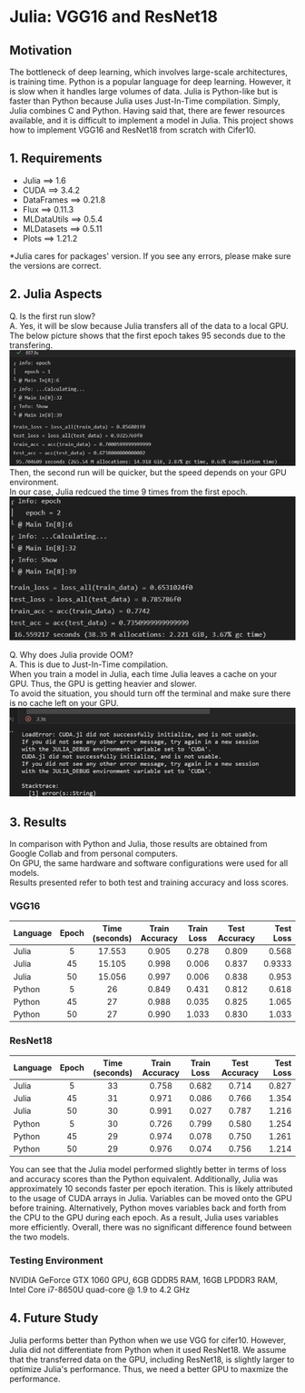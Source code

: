 # Julia: VGG16 and ResNet18

## Motivation
The bottleneck of deep learning, which involves large-scale architectures, is training time. Python is a popular language for deep learning. However, it is slow when it handles large volumes of data. Julia is Python-like but is faster than Python because Julia uses Just-In-Time compilation. Simply, Julia combines C and Python. Having said that, there are fewer resources available, and it is difficult to implement a model in Julia. This project shows how to implement VGG16 and ResNet18 from scratch with Cifer10.

## 1. Requirements
- Julia ==> 1.6
- CUDA ==> 3.4.2
- DataFrames ==> 0.21.8
- Flux ==> 0.11.3
- MLDataUtils ==> 0.5.4
- MLDatasets ==> 0.5.11
- Plots ==> 1.21.2

*Julia cares for packages' version. If you see any errors, please make sure the versions are correct.

## 2. Julia Aspects
Q. Is the first run slow?<br>
A. Yes, it will be slow because Julia transfers all of the data to a local GPU.<br>
The below picture shows that the first epoch takes 95 seconds due to the transfering.
<img src="./src/julia1.png" alt="Julia epoch1" title="Julia epoch1"><br>
Then, the second run will be quicker, but the speed depends on your GPU environment.<br>
In our case, Julia redcued the time 9 times from the first epoch.
<img src="./src/epoch2.png" alt="Julia epoch2" title="Julia epoch2"><br>

Q. Why does Julia provide OOM?<br>
A. This is due to Just-In-Time compilation.<br>
When you train a model in Julia, each time Julia leaves a cache on your GPU. Thus, the GPU is getting heavier and slower.<br>
To avoid the situation, you should turn off the terminal and make sure there is no cache left on your GPU.
<img src="./src/oom.png" alt="julia oom" title="Julia oom"><br>

## 3. Results

In comparison with Python and Julia, those results are obtained from Google Collab and from personal computers.<br>
On GPU, the same hardware and software configurations were used for all models.<br>
Results presented refer to both test and training accuracy and loss scores.<br>

### VGG16
| Language | Epoch | Time (seconds) | Train Accuracy | Train Loss | Test Accuracy | Test Loss |
|:-----|:--------:|:------:|:-----:|:--------:|:------:|------:|
|Julia    | 5     | 17.553        |  0.905          | 0.278       |  0.809         |0.568     |
|Julia    | 45    | 15.105          |  0.998         | 0.006      | 0.837        | 0.9333    |
|Julia    | 50    | 15.056         |  0.997          | 0.006      | 0.838        | 0.953      |
|Python   | 5     | 26             | 0.849         |  0.431      | 0.812        | 0.618    |
|Python   | 45    | 27             | 0.988          | 0.035      | 0.825        | 1.065    |
|Python   | 50    | 27             | 0.990         | 1.033      | 0.830          | 1.033     |

### ResNet18
| Language | Epoch | Time (seconds) | Train Accuracy | Train Loss | Test Accuracy | Test Loss |
|:-----|:--------:|:------:|:-----:|:--------:|:------:|------:|
|Julia    | 5     | 33        |  0.758          | 0.682      | 0.714         | 0.827     |
|Julia    | 45    | 31         | 0.971          | 0.086      | 0.766         | 1.354    |
|Julia    | 50    | 30        | 0.991          | 0.027      | 0.787         | 1.216     |
|Python   | 5     | 30             | 0.726          | 0.799      | 0.580         | 1.254   |
|Python   | 45    | 29             | 0.974          | 0.078      | 0.750         | 1.261    |
|Python   | 50    | 29             | 0.976          | 0.074      | 0.756         | 1.214    |

You can see that the Julia model performed slightly better in terms of loss and accuracy scores than the Python equivalent. Additionally, Julia was approximately 10 seconds faster per epoch iteration. This is likely attributed to the usage of CUDA arrays in Julia. Variables can be moved onto the GPU before training. Alternatively, Python moves variables back and forth from the CPU to the GPU during each epoch. As a result, Julia uses variables more efficiently. Overall, there was no significant difference found between the two models.

### Testing Environment
NVIDIA GeForce GTX 1060 GPU, 6GB GDDR5 RAM, 16GB LPDDR3 RAM, Intel Core i7-8650U quad-core @ 1.9 to 4.2 GHz

## 4. Future Study
Julia performs better than Python when we use VGG for cifer10. However, Julia did not differentiate from Python when it used ResNet18. We assume that the transferred data on the GPU, including ResNet18, is slightly larger to optimize Julia's performance. Thus, we need a better GPU to maxmize the performance.
